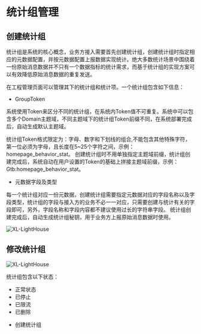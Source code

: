 # 统计组管理

## 创建统计组

统计组是系统的核心概念，业务方接入需要首先创建统计组，创建统计组时指定相应的元数据配置，并按元数据配置上报数据实现统计。绝大多数统计场景中围绕着一份原始消息数据并不只有一个数据指标的统计需求，而基于统计组的实现方案可以有效降低原始消息数据的重复发送。

在工程管理页面可以管理其下的统计组和统计项。一个统计组包含如下信息：

- GroupToken

系统使用Token来区分不同的统计组，在系统内Token值不可重复。系统中可以包含多个Domain主题域，不同主题域下的统计组Token前缀不同，在系统部署完成后，自动生成默认主题域。

统计组Token格式限定为：字母、数字和下划线的组合,不能包含其他特殊字符，第一位必须为字母，且长度在5~25个字符之间，示例：homepage_behavior_stat。
创建统计组时不用单独指定主题域前缀，统计组创建完成后，系统自动在用户设置的Token的基础上拼接主题域前缀，示例：Gtb:homepage_behavior_stat。

- 元数据字段及类型 

每一个统计组对应一份元数据，创建统计组需要指定元数据对应的字段名称以及字段类型，统计组的字段与接入方的业务不必一一对应，只需要创建与统计有关的字段即可，另外，字段名称和字段内容都不建议使用过长的字符串字段。
统计组创建完成后，自动生成统计组秘钥，用于业务方上报原始消息数据时使用。

![XL-LightHouse](https://lighthousedp-1300542249.cos.ap-nanjing.myqcloud.com/screenshot_v2/35.jpg)

## 修改统计组

![XL-LightHouse](https://lighthousedp-1300542249.cos.ap-nanjing.myqcloud.com/screenshot_v2/9.jpg)

统计组包含以下状态：
+ 正常状态
+ 已停止
+ 已限流
+ 已删除

- 创建统计组



